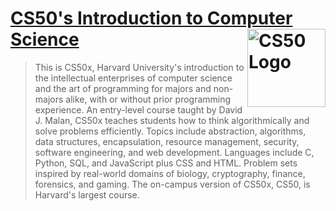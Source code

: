 # [CS50's Introduction to Computer Science](https://www.edx.org/course/cs50s-introduction-to-computer-science) <img src="https://www.edx.org/sites/default/files/course/image/promoted/cs50.jpg" width="125" align="right" alt="CS50 Logo">

> This is CS50x, Harvard University's introduction to the intellectual enterprises of computer science and the art of programming for majors and non-majors alike, with or without prior programming experience. An entry-level course taught by David J. Malan, CS50x teaches students how to think algorithmically and solve problems efficiently. Topics include abstraction, algorithms, data structures, encapsulation, resource management, security, software engineering, and web development. Languages include C, Python, SQL, and JavaScript plus CSS and HTML. Problem sets inspired by real-world domains of biology, cryptography, finance, forensics, and gaming. The on-campus version of CS50x, CS50, is Harvard's largest course.

